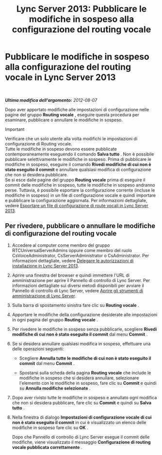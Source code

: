 ﻿---
title: 'Lync Server 2013: Pubblicare le modifiche in sospeso alla configurazione del routing vocale'
TOCTitle: Pubblicare le modifiche in sospeso alla configurazione del routing vocale
ms:assetid: ff941d0b-fb4b-47d2-b866-6d990ac66b81
ms:mtpsurl: https://technet.microsoft.com/it-it/library/Gg413088(v=OCS.15)
ms:contentKeyID: 49302590
ms.date: 08/24/2015
mtps_version: v=OCS.15
ms.translationtype: HT
---

# Pubblicare le modifiche in sospeso alla configurazione del routing vocale in Lync Server 2013

 

_**Ultima modifica dell'argomento:** 2012-08-07_

Dopo aver apportato modifiche alle impostazioni di configurazione nelle pagine del gruppo **Routing vocale** , eseguire questa procedura per esaminare, pubblicare o annullare le modifiche in sospeso.

> [!important]  
> Verificare che un solo utente alla volta modifichi le impostazioni di configurazione di Routing vocale.<br />Tutte le modifiche in sospeso devono essere pubblicate contemporaneamente eseguendo il comando <strong>Salva tutto</strong> . Non è possibile pubblicare selettivamente le modifiche in sospeso. Prima di pubblicare le modifiche in sospeso, eseguire il comando <strong>Rivedi modifiche di cui non è stato eseguito il commit</strong> e annullare qualsiasi modifica di configurazione che non si desidera pubblicare.<br />Se si esce dalle pagine del gruppo <strong>Routing vocale</strong> prima di eseguire il commit delle modifiche in sospeso, tutte le modifiche in sospeso andranno perse. Tuttavia, è possibile esportare la configurazione corrente (incluse le modifiche in sospeso) in un file di configurazione vocale e quindi importare e pubblicare la configurazione aggiornata. Per informazioni dettagliate, vedere <a href="lync-server-2013-export-a-voice-route-configuration-file.md">Esportare un file di configurazione di route vocali in Lync Server 2013</a>.

## Per rivedere, pubblicare o annullare le modifiche di configurazione del routing vocale

1.  Accedere al computer come membro del gruppo RTCUniversalServerAdmins oppure come membro del ruolo CsVoiceAdministrator, CsServerAdministrator o CsAdministrator. Per informazioni dettagliate, vedere [Delegare le autorizzazioni di installazione in Lync Server 2013](lync-server-2013-delegate-setup-permissions.md).

2.  Aprire una finestra del browser e quindi immettere l'URL di amministrazione per aprire il Pannello di controllo di Lync Server. Per informazioni dettagliate sui diversi metodi disponibili per avviare il Pannello di controllo di Lync Server, vedere [Aprire gli strumenti di amministrazione di Lync Server](lync-server-2013-open-lync-server-administrative-tools.md).

3.  Sulla barra di spostamento sinistra fare clic su **Routing vocale** .

4.  Apportare le modifiche della configurazione desiderate alle impostazioni in ogni pagina del gruppo **Routing vocale** .

5.  Per rivedere le modifiche in sospeso senza pubblicarle, scegliere **Rivedi modifiche di cui non è stato eseguito il commit** dal menu **Commit** .

6.  Se si desidera annullare qualsiasi modifica in sospeso, effettuare una delle operazioni seguenti:
    
      - Scegliere **Annulla tutte le modifiche di cui non è stato eseguito il commit** dal menu **Commit** .
    
      - Spostarsi sulla scheda della pagina **Routing vocale** che include le modifiche in sospeso che si desidera annullare, selezionare l'elemento con le modifiche in sospeso, fare clic su **Commit** e quindi su **Annulla modifiche selezionate** .

7.  Dopo aver rivisto tutte le modifiche in sospeso e annullato ogni modifica che non si desidera pubblicare, fare clic su **Commit** e quindi su **Salva tutto** .

8.  Nella finestra di dialogo **Impostazioni di configurazione vocale di cui non è stato eseguito il commit** in cui è visualizzato un elenco delle modifiche in sospeso fare clic su **OK** .
    
    Dopo che Pannello di controllo di Lync Server esegue il commit delle modifiche, viene visualizzato il messaggio **Configurazione di routing vocale pubblicata correttamente** .

